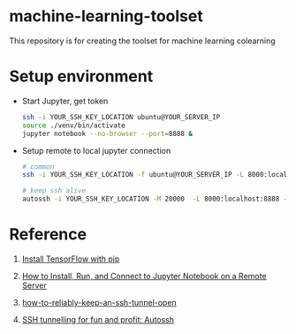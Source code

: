 # machine-learning-toolset

This repository is for creating the toolset for machine learning colearning

# Setup environment

- Start Jupyter, get token

    ``` bash
    ssh -i YOUR_SSH_KEY_LOCATION ubuntu@YOUR_SERVER_IP
    source ./venv/bin/activate
    jupyter notebook --no-browser --port=8888 &
    ```

- Setup remote to local jupyter connection

    ``` bash
    # common
    ssh -i YOUR_SSH_KEY_LOCATION -f ubuntu@YOUR_SERVER_IP -L 8000:localhost:8888 -N
    
    # keep ssh alive
    autossh -i YOUR_SSH_KEY_LOCATION -M 20000  -L 8000:localhost:8888 -f ubuntu@YOUR_SERVER_IP -N
    ```

# Reference

1. [Install TensorFlow with pip](https://www.tensorflow.org/install/pip)

2. [How to Install, Run, and Connect to Jupyter Notebook on a Remote Server](https://www.digitalocean.com/community/tutorials/how-to-install-run-connect-to-jupyter-notebook-on-remote-server)

3. [how-to-reliably-keep-an-ssh-tunnel-open](https://superuser.com/questions/37738/how-to-reliably-keep-an-ssh-tunnel-open)

4. [SSH tunnelling for fun and profit: Autossh](https://www.everythingcli.org/ssh-tunnelling-for-fun-and-profit-autossh/)
